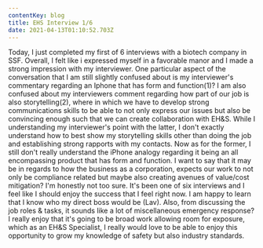 ```yaml
---
contentKey: blog
title: EHS Interview 1/6
date: 2021-04-13T01:10:52.703Z
---
```

Today, I just completed my first of 6 interviews with a biotech company in SSF. Overall, I felt like i expressed myself in a favorable manor and I made a strong impression with my interviewer. One particular aspect of the conversation that I am still slightly confused about is my interviewer's commentary regarding an Iphone that has form and function(1)? I am also confused about my interviewers comment regarding how part of our job is also storytelling(2), where in which we have to develop strong communications skills to be able to not only express our issues but also be convincing enough such that we can create collaboration with EH&S. While I understanding my interviewer's point with the latter, I don't exactly understand how to best show my storytelling skills other than doing the job and establishing strong rapports with my contacts. Now as for the former, I still don't really understand the iPhone analogy regarding it being an all encompassing product that has form and function. I want to say that it may be in regards to how the business as a corporation, expects our work to not only be compliance related but maybe also creating avenues of value/cost mitigation? I'm honestly not too sure. It's been one of six interviews and I feel like I should enjoy the success that I feel right now. I am happy to learn that I know who my direct boss would be (Lav). Also, from discussing the job roles & tasks, it sounds like a lot of miscellaneous emergency response? I really enjoy that it's going to be broad work allowing room for exposure, which as an EH&S Specialist, I really would love to be able to enjoy this opportunity to grow my knowledge of safety but also industry standards. 